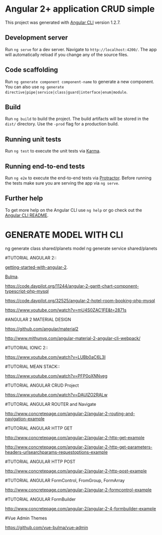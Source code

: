 # Angular 2+ application CRUD simple

This project was generated with [Angular CLI](https://github.com/angular/angular-cli) version 1.2.7.

## Development server

Run `ng serve` for a dev server. Navigate to `http://localhost:4200/`. The app will automatically reload if you change any of the source files.

## Code scaffolding

Run `ng generate component component-name` to generate a new component. You can also use `ng generate directive|pipe|service|class|guard|interface|enum|module`.

## Build

Run `ng build` to build the project. The build artifacts will be stored in the `dist/` directory. Use the `-prod` flag for a production build.

## Running unit tests

Run `ng test` to execute the unit tests via [Karma](https://karma-runner.github.io).

## Running end-to-end tests

Run `ng e2e` to execute the end-to-end tests via [Protractor](http://www.protractortest.org/).
Before running the tests make sure you are serving the app via `ng serve`.

## Further help

To get more help on the Angular CLI use `ng help` or go check out the [Angular CLI README](https://github.com/angular/angular-cli/blob/master/README.md).

# GENERATE MODEL WITH CLI

ng generate class shared/planets model
ng generate service shared/planets

#TUTORIAL ANGULAR 2::

[getting-started-with-angular-2](https://scotch.io/courses/getting-started-with-angular-2).

[Bulma](http://bulma.io/documentation/overview/start/).

https://code.daypilot.org/11244/angular-2-gantt-chart-component-typescript-php-mysql

https://code.daypilot.org/32525/angular-2-hotel-room-booking-php-mysql

https://www.youtube.com/watch?v=mU4S0ZAC1FE&t=2871s

#ANGULAR 2 MATERIAL DESIGN

https://github.com/angular/material2

http://www.mithunvp.com/angular-material-2-angular-cli-webpack/

#TUTORIAL IONIC 2::

https://www.youtube.com/watch?v=LUBb0aC6L3I

#TUTORIAL MEAN STACK::

https://www.youtube.com/watch?v=PFP0oXNNveg

#TUTORIAL ANGULAR CRUD Project

https://www.youtube.com/watch?v=DAUlZO2RALw

#TUTORIAL ANGULAR ROUTER and Navigate

http://www.concretepage.com/angular-2/angular-2-routing-and-navigation-example

#TUTORIAL ANGULAR HTTP GET

http://www.concretepage.com/angular-2/angular-2-http-get-example

http://www.concretepage.com/angular-2/angular-2-http-get-parameters-headers-urlsearchparams-requestoptions-example

#TUTORIAL ANGULAR HTTP POST

http://www.concretepage.com/angular-2/angular-2-http-post-example

#TUTORIAL ANGULAR FormControl, FromGroup, FormArray

http://www.concretepage.com/angular-2/angular-2-formcontrol-example

#TUTORIAL ANGULAR FormBuilder

http://www.concretepage.com/angular-2/angular-2-4-formbuilder-example

#Vue Admin Themes

https://github.com/vue-bulma/vue-admin